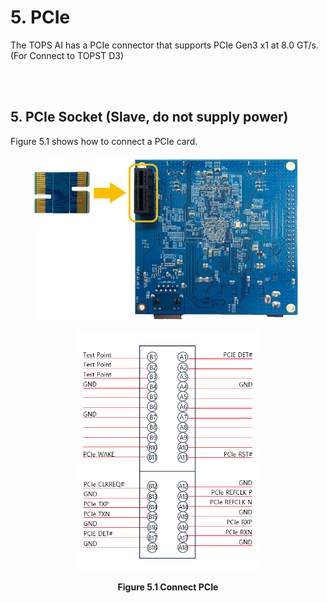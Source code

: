 ﻿# 5. PCIe

The TOPS AI has a PCIe connector that supports PCIe Gen3 x1 at 8.0 GT/s.
(For Connect to TOPST D3)

<br/><br/>

## 5. PCIe Socket (Slave, do not supply power)

Figure 5.1 shows how to connect a PCIe card.

<p align="center"><img src="https://github.com/topst-development/Documentation/blob/main/TOPST-AI/Hardware/media/5. PCIe.image1.png"
style="width:4.48039in;height:2.76691in"</p>
<p align="center"><img src="https://github.com/topst-development/Documentation/blob/main/TOPST-AI/Hardware/media/5. PCIe.image2.png"
style="width:3.0597in;height:3.98339in"</p>
<p align="center"><strong>Figure 5.1 Connect PCIe</strong></p>

